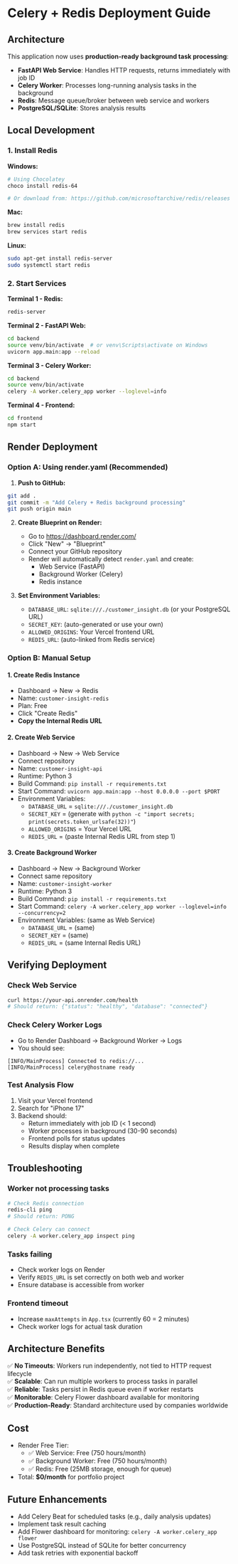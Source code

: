 # Celery + Redis Deployment Guide

## Architecture

This application now uses **production-ready background task processing**:

- **FastAPI Web Service**: Handles HTTP requests, returns immediately with job ID
- **Celery Worker**: Processes long-running analysis tasks in the background
- **Redis**: Message queue/broker between web service and workers
- **PostgreSQL/SQLite**: Stores analysis results

## Local Development

### 1. Install Redis

**Windows:**
```powershell
# Using Chocolatey
choco install redis-64

# Or download from: https://github.com/microsoftarchive/redis/releases
```

**Mac:**
```bash
brew install redis
brew services start redis
```

**Linux:**
```bash
sudo apt-get install redis-server
sudo systemctl start redis
```

### 2. Start Services

**Terminal 1 - Redis:**
```bash
redis-server
```

**Terminal 2 - FastAPI Web:**
```bash
cd backend
source venv/bin/activate  # or venv\Scripts\activate on Windows
uvicorn app.main:app --reload
```

**Terminal 3 - Celery Worker:**
```bash
cd backend
source venv/bin/activate
celery -A worker.celery_app worker --loglevel=info
```

**Terminal 4 - Frontend:**
```bash
cd frontend
npm start
```

## Render Deployment

### Option A: Using render.yaml (Recommended)

1. **Push to GitHub:**
```bash
git add .
git commit -m "Add Celery + Redis background processing"
git push origin main
```

2. **Create Blueprint on Render:**
   - Go to https://dashboard.render.com/
   - Click "New" → "Blueprint"
   - Connect your GitHub repository
   - Render will automatically detect `render.yaml` and create:
     - Web Service (FastAPI)
     - Background Worker (Celery)
     - Redis instance

3. **Set Environment Variables:**
   - `DATABASE_URL`: `sqlite:///./customer_insight.db` (or your PostgreSQL URL)
   - `SECRET_KEY`: (auto-generated or use your own)
   - `ALLOWED_ORIGINS`: Your Vercel frontend URL
   - `REDIS_URL`: (auto-linked from Redis service)

### Option B: Manual Setup

#### 1. Create Redis Instance
- Dashboard → New → Redis
- Name: `customer-insight-redis`
- Plan: Free
- Click "Create Redis"
- **Copy the Internal Redis URL**

#### 2. Create Web Service
- Dashboard → New → Web Service
- Connect repository
- Name: `customer-insight-api`
- Runtime: Python 3
- Build Command: `pip install -r requirements.txt`
- Start Command: `uvicorn app.main:app --host 0.0.0.0 --port $PORT`
- Environment Variables:
  - `DATABASE_URL` = `sqlite:///./customer_insight.db`
  - `SECRET_KEY` = (generate with `python -c "import secrets; print(secrets.token_urlsafe(32))"`)
  - `ALLOWED_ORIGINS` = Your Vercel URL
  - `REDIS_URL` = (paste Internal Redis URL from step 1)

#### 3. Create Background Worker
- Dashboard → New → Background Worker
- Connect same repository
- Name: `customer-insight-worker`
- Runtime: Python 3
- Build Command: `pip install -r requirements.txt`
- Start Command: `celery -A worker.celery_app worker --loglevel=info --concurrency=2`
- Environment Variables: (same as Web Service)
  - `DATABASE_URL` = (same)
  - `SECRET_KEY` = (same)
  - `REDIS_URL` = (same Internal Redis URL)

## Verifying Deployment

### Check Web Service
```bash
curl https://your-api.onrender.com/health
# Should return: {"status": "healthy", "database": "connected"}
```

### Check Celery Worker Logs
- Go to Render Dashboard → Background Worker → Logs
- You should see:
```
[INFO/MainProcess] Connected to redis://...
[INFO/MainProcess] celery@hostname ready
```

### Test Analysis Flow
1. Visit your Vercel frontend
2. Search for "iPhone 17"
3. Backend should:
   - Return immediately with job ID (< 1 second)
   - Worker processes in background (30-90 seconds)
   - Frontend polls for status updates
   - Results display when complete

## Troubleshooting

### Worker not processing tasks
```bash
# Check Redis connection
redis-cli ping
# Should return: PONG

# Check Celery can connect
celery -A worker.celery_app inspect ping
```

### Tasks failing
- Check worker logs on Render
- Verify `REDIS_URL` is set correctly on both web and worker
- Ensure database is accessible from worker

### Frontend timeout
- Increase `maxAttempts` in `App.tsx` (currently 60 = 2 minutes)
- Check worker logs for actual task duration

## Architecture Benefits

✅ **No Timeouts**: Workers run independently, not tied to HTTP request lifecycle  
✅ **Scalable**: Can run multiple workers to process tasks in parallel  
✅ **Reliable**: Tasks persist in Redis queue even if worker restarts  
✅ **Monitorable**: Celery Flower dashboard available for monitoring  
✅ **Production-Ready**: Standard architecture used by companies worldwide  

## Cost

- Render Free Tier:
  - ✅ Web Service: Free (750 hours/month)
  - ✅ Background Worker: Free (750 hours/month)
  - ✅ Redis: Free (25MB storage, enough for queue)
- Total: **$0/month** for portfolio project

## Future Enhancements

- Add Celery Beat for scheduled tasks (e.g., daily analysis updates)
- Implement task result caching
- Add Flower dashboard for monitoring: `celery -A worker.celery_app flower`
- Use PostgreSQL instead of SQLite for better concurrency
- Add task retries with exponential backoff
